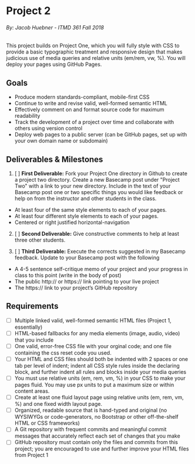 # Project 2
###### By: Jacob Huebner - ITMD 361 Fall 2018 

This project builds on Project One, which you will fully style with CSS to provide a basic typographic treatment and responsive design that makes judicious use of media queries and relative units (em/rem, vw, %). You will deploy your pages using GitHub Pages.

## Goals

* Produce modern standards-compliant, mobile-first CSS
* Continue to write and revise valid, well-formed semantic HTML
* Effectively comment on and format source code for maximum readability
* Track the development of a project over time and collaborate with others using version control
* Deploy web pages to a public server (can be GitHub pages, set up with your own domain name or subdomain)

## Deliverables & Milestones


1. [ ] **First Deliverable:** Fork your Project One directory in Github to create a project two directory. Create a new Basecamp post under "Project Two" with a link to your new directory. Include in the text of your Basecamp post one or two specific things you would like feedback or help on from the instructor and other students in the class.
* At least four of the same style elements to each of your pages.
* At least four different style elements to each of your pages.
* Centered or right justified horizontal-navigation

2. [ ] **Second Deliverable:** Give constructive comments to help at least three other students.

3. [ ] **Third Deliverable:** Execute the corrects suggested in my Basecamp feedback. Update to your Basecamp post with the following
* A 4-5 sentence self-critique memo of your project and your progress in class to this point (write in the body of post)
* The public http:// or https:// link pointing to your live project
* The https:// link to your project’s GitHub repository

## Requirements

- [ ] Multiple linked valid, well-formed semantic HTML files (Project 1, essentially) 
- [ ] HTML-based fallbacks for any media elements (image, audio, video) that you include
- [ ] One valid, error-free CSS file with your orginal code; and one file containing the css reset code you used.
- [ ] Your HTML and CSS files should both be indented with 2 spaces or one tab per level of indent; indent all CSS style rules inside the declaring block, and further indent all rules and blocks inside your media queries
- [ ] You must use relative units (em, rem, vm, %) in your CSS to make your pages fluid. You may use px units to put a maximum size or within content areas.
- [ ] Create at least one fluid layout page using relative units (em, rem, vm, %) and one fixed width layout page.
- [ ] Organized, readable source that is hand-typed and original (no WYSIWYGs or code-generators, no Bootstrap or other off-the-shelf HTML or CSS frameworks)
- [ ] A Git repository with frequent commits and meaningful commit messages that accurately reflect each set of changes that you make
- [ ] GitHub repository must contain only the files and commits from this project; you are encouraged to use and further improve your HTML files from Project 1
